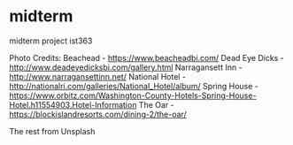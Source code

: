 # midterm
midterm project ist363

Photo Credits: 
Beachead - https://www.beacheadbi.com/
Dead Eye Dicks - http://www.deadeyedicksbi.com/gallery.html
Narragansett Inn - http://www.narragansettinn.net/
National Hotel - http://nationalri.com/galleries/National_Hotel/album/
Spring House - https://www.orbitz.com/Washington-County-Hotels-Spring-House-Hotel.h11554903.Hotel-Information
The Oar - https://blockislandresorts.com/dining-2/the-oar/

The rest from Unsplash 